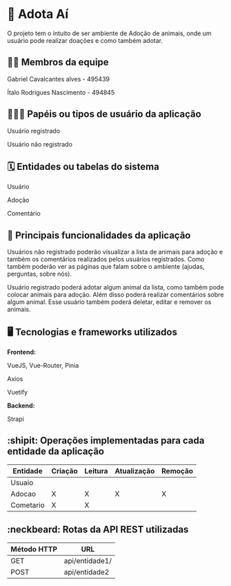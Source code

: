 # :checkered_flag: Adota Aí

O projeto tem o intuito de ser ambiente de Adoção de animais, onde um usuário pode realizar doações e como também adotar.

## :technologist: Membros da equipe

Gabriel Cavalcantes alves - 495439

Ítalo Rodrigues Nascimento - 494845

## :people_holding_hands: Papéis ou tipos de usuário da aplicação

Usuário registrado

Usuário não registrado

## :spiral_calendar: Entidades ou tabelas do sistema

Usuário

Adoção

Comentário

## :triangular_flag_on_post: Principais funcionalidades da aplicação

Usuários não registrado poderão visualizar a lista de animais para adoção e também os comentários realizados pelos usuários registrados. Como também poderão ver as páginas que falam sobre o ambiente (ajudas, perguntas, sobre nós).

Usuário registrado poderá adotar algum animal da lista, como também pode colocar animais para adoção. Além disso poderá realizar comentários sobre algum animal. Esse usuário também poderá deletar, editar e remover os animais.

## :desktop_computer: Tecnologias e frameworks utilizados

**Frontend:**

VueJS, Vue-Router, Pinia

Axios

Vuetify

**Backend:**

Strapi

## :shipit: Operações implementadas para cada entidade da aplicação

| Entidade   | Criação | Leitura | Atualização | Remoção |
| ---------- | ------- | ------- | ----------- | ------- |
| Usuaio |        |        |             |       |
| Adocao  | X       | X        | X           | X       |
| Cometario  | X       |  X       |             |         |


## :neckbeard: Rotas da API REST utilizadas

| Método HTTP | URL            |
| ----------- | -------------- |
| GET         | api/entidade1/ |
| POST        | api/entidade2  |
